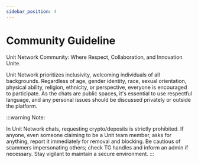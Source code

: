```yaml
---
sidebar_position: 4
---
```


# Community Guideline

Unit Network Community: Where Respect, Collaboration, and Innovation Unite.

Unit Network prioritizes inclusivity, welcoming individuals of all backgrounds. Regardless of age, gender identity, race, sexual orientation, physical ability, religion, ethnicity, or perspective, everyone is encouraged to participate. As the chats are public spaces, it's essential to use respectful language, and any personal issues should be discussed privately or outside the platform.

:::warning Note:

In Unit Network chats, requesting crypto/deposits is strictly prohibited. If anyone, even someone claiming to be a Unit team member, asks for anything, report it immediately for removal and blocking. Be cautious of scammers impersonating others; check TG handles and inform an admin if necessary. Stay vigilant to maintain a secure environment.
:::
